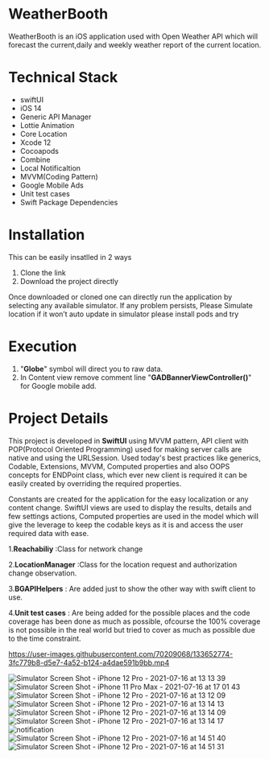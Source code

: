
# WeatherBooth
 
WeatherBooth is an iOS application used with Open Weather API which will forecast the  current,daily and weekly weather report of the current location.

# Technical Stack

- swiftUI
- iOS 14
- Generic API Manager
- Lottie Animation
- Core Location
- Xcode 12
- Cocoapods
- Combine
- Local Notificaltion
- MVVM(Coding Pattern)
- Google Mobile Ads
- Unit test cases
- Swift Package Dependencies

# Installation

This can be easily insatlled in 2 ways

1. Clone the link
2. Download the project directly

Once downloaded or cloned one can directly run the application by selecting any available simulator. 
If any problem persists, 
    Please Simulate location if it won’t auto update in simulator
    please install pods and try
    
# Execution

1. "**Globe**" symbol will direct you to raw data.
2. In Content view remove comment line "**GADBannerViewController()**" for Google mobile add.
    

# Project Details

This project is developed in **SwiftUI** using MVVM pattern, API client with POP(Protocol Oriented Programming) used for making server calls are native and using the URLSession. Used today's best practices like generics, Codable, Extensions, MVVM, Computed properties and also OOPS concepts for ENDPoint class, which ever new client is required it can be easily created by overriding the required properties.

Constants are created for the application for the easy localization or any content change. SwiftUI views are used to display the results, details and few settings actions, Computed properties are used in the model which will give the leverage to keep the codable keys as it is and access the user required data with ease.

1.**Reachabiliy** :Class for network change 

2.**LocationManager** :Class for the location request and authorization change observation.

3.**BGAPIHelpers** : Are added just to show the other way with swift client to use.

4.**Unit test cases** : Are being added for the possible places and the code coverage has been done as much as possible, ofcourse the 100% coverage is not possible in the real world but tried to cover as much as possible due to the time constraint.

https://user-images.githubusercontent.com/70209068/133652774-3fc779b8-d5e7-4a52-b124-a4dae591b9bb.mp4



![Simulator Screen Shot - iPhone 12 Pro - 2021-07-16 at 13 13 39](https://user-images.githubusercontent.com/70209068/125987970-f87005b2-8c70-40ff-b6be-299fb5c0091d.png)
![Simulator Screen Shot - iPhone 11 Pro Max - 2021-07-16 at 17 01 43](https://user-images.githubusercontent.com/70209068/126008131-933271a4-d36b-45c5-bc53-eba771793fd8.png)
![Simulator Screen Shot - iPhone 12 Pro - 2021-07-16 at 13 12 09](https://user-images.githubusercontent.com/70209068/125987998-32807b25-c743-43a7-abd0-d8e1ff014bb9.png)
![Simulator Screen Shot - iPhone 12 Pro - 2021-07-16 at 13 14 13](https://user-images.githubusercontent.com/70209068/125988005-12264a24-18d2-44ed-9495-14fbab95a9cd.png)
![Simulator Screen Shot - iPhone 12 Pro - 2021-07-16 at 13 14 09](https://user-images.githubusercontent.com/70209068/125988011-81463d35-dc5d-4c29-a9a3-0f2975928a6e.png)
![Simulator Screen Shot - iPhone 12 Pro - 2021-07-16 at 13 14 17](https://user-images.githubusercontent.com/70209068/125988017-f9211b0e-4f8e-4aaf-b075-ec1d8e68812c.png)
![notification](https://user-images.githubusercontent.com/70209068/126001170-da0b7a07-9d36-42c8-a1df-c892ad9ddd92.png)
![Simulator Screen Shot - iPhone 12 Pro - 2021-07-16 at 14 51 40](https://user-images.githubusercontent.com/70209068/126001191-20b0fed9-28ee-4773-a1b8-73f6908400b8.png)
![Simulator Screen Shot - iPhone 12 Pro - 2021-07-16 at 14 51 31](https://user-images.githubusercontent.com/70209068/126001197-7acff315-e517-4acd-9209-e428900ea481.png)

